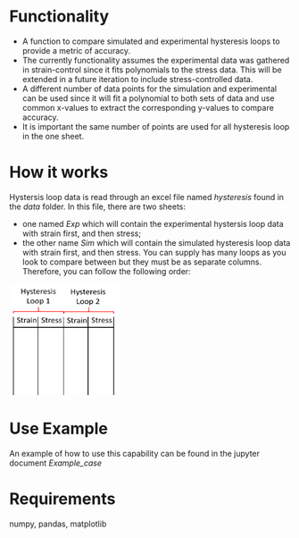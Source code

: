# Functionality

* A function to compare simulated and experimental hysteresis loops to provide a metric of accuracy.
* The currently functionality assumes the experimental data was gathered in strain-control since it fits polynomials to the stress data.  This will be extended in a future iteration to include stress-controlled data. 
* A different number of data points for the simulation and experimental can be used since it will fit a polynomial to both sets of data and use common x-values to extract the corresponding y-values to compare accuracy.
* It is important the same number of points are used for all hysteresis loop in the one sheet.

# How it works
Hystersis loop data is read through an excel file named *hysteresis* found in the *data* folder.  In this file, there are two sheets:
* one named *Exp* which will contain the experimental hystersis loop data with strain first, and then stress;
* the other name *Sim* which will contain the simulated hysteresis loop data with strain first, and then stress.
You can supply has many loops as you look to compare between but they must be as separate columns.  Therefore, you can follow the following order:
<img src="/Figures/data_structure.png" width="200" height="200">

# Use Example
An example of how to use this capability can be found in the jupyter document *Example_case*

# Requirements
numpy, pandas, matplotlib

